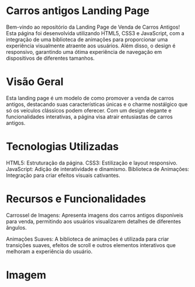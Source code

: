 # Carros antigos Landing Page
Bem-vindo ao repositório da Landing Page de Venda de Carros Antigos! Esta página foi desenvolvida utilizando HTML5, CSS3 e JavaScript, com a integração de uma biblioteca de animações para proporcionar uma experiência visualmente atraente aos usuários. Além disso, o design é responsivo, garantindo uma ótima experiência de navegação em dispositivos de diferentes tamanhos.

# Visão Geral
Esta landing page é um modelo de como promover a venda de carros antigos, destacando suas características únicas e o charme nostálgico que só os veículos clássicos podem oferecer. Com um design elegante e funcionalidades interativas, a página visa atrair entusiastas de carros antigos.

# Tecnologias Utilizadas
HTML5: Estruturação da página.
CSS3: Estilização e layout responsivo.
JavaScript: Adição de interatividade e dinamismo.
Biblioteca de Animações: Integração para criar efeitos visuais cativantes.

# Recursos e Funcionalidades
Carrossel de Imagens: Apresenta imagens dos carros antigos disponíveis para venda, permitindo aos usuários visualizarem detalhes de diferentes ângulos.

Animações Suaves: A biblioteca de animações é utilizada para criar transições suaves, efeitos de scroll e outros elementos interativos que melhoram a experiência do usuário.

# Imagem





